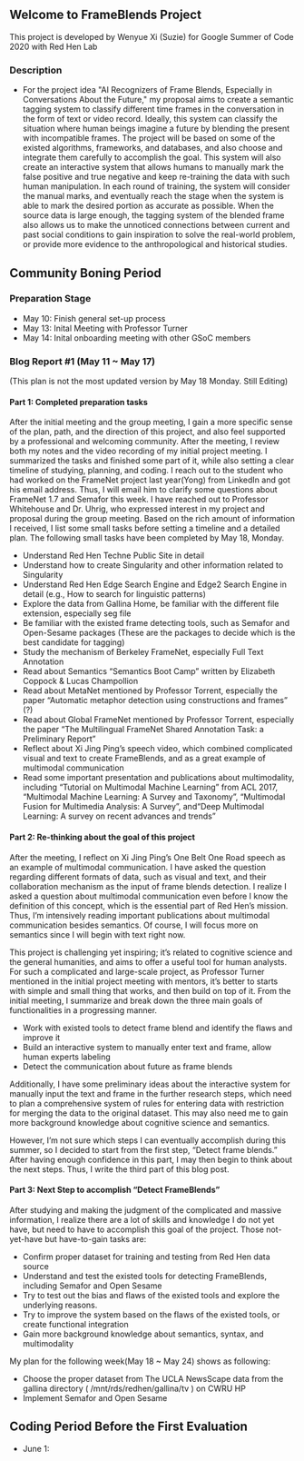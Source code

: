## Welcome to FrameBlends Project 

This project is developed by Wenyue Xi (Suzie) for Google Summer of Code 2020 with Red Hen Lab

### Description 
- For the project idea "AI Recognizers of Frame Blends, Especially in Conversations About the Future," my proposal aims to create a semantic tagging system to classify different time frames in the conversation in the form of text or video record. Ideally, this system can classify the situation where human beings imagine a future by blending the present with incompatible frames. The project will be based on some of the existed algorithms, frameworks, and databases, and also choose and integrate them carefully to accomplish the goal. This system will also create an interactive system that allows humans to manually mark the false positive and true negative and keep re-training the data with such human manipulation. In each round of training, the system will consider the manual marks, and eventually reach the stage when the system is able to mark the desired portion as accurate as possible. When the source data is large enough, the tagging system of the blended frame also allows us to make the unnoticed connections between current and past social conditions to gain inspiration to solve the real-world problem, or provide more evidence to the anthropological and historical studies.

## Community Boning Period 
### Preparation Stage
- May 10: Finish general set-up process 
- May 13: Inital Meeting with Professor Turner 
- May 14: Inital onboarding meeting with other GSoC members 

### Blog Report #1 (May 11 ~ May 17)
(This plan is not the most updated version by May 18 Monday. Still Editing) 

#### Part 1: Completed preparation tasks 
After the initial meeting and the group meeting, I gain a more specific sense of the plan, path, and the direction of this project, and also feel supported by a professional and welcoming community. After the meeting, I review both my notes and the video recording of my initial project meeting. I summarized the tasks and finished some part of it, while also setting a clear timeline of studying, planning, and coding. I reach out to the student who had worked on the FrameNet project last year(Yong) from LinkedIn and got his email address. Thus, I will email him to clarify some questions about FrameNet 1.7 and Semafor this week. I have reached out to Professor Whitehouse and Dr. Uhrig, who expressed interest in my project and proposal during the group meeting. Based on the rich amount of information I received, I list some small tasks before setting a timeline and a detailed plan. The following small tasks have been completed by May 18, Monday. 

- Understand Red Hen Techne Public Site in detail 
- Understand how to create Singularity and other information related to Singularity 
- Understand Red Hen Edge Search Engine and Edge2 Search Engine in detail
(e.g., How to search for linguistic patterns) 
- Explore the data from Gallina Home, be familiar with the different file extension, especially seg file 
- Be familiar with the existed frame detecting tools, such as Semafor and Open-Sesame packages (These are the packages to decide which is the best candidate for tagging) 
- Study the mechanism of Berkeley FrameNet, especially Full Text Annotation 
- Read about Semantics “Semantics Boot Camp” written by Elizabeth Coppock & Lucas Champollion 
- Read about MetaNet mentioned by Professor Torrent, especially the paper “Automatic metaphor detection using constructions and frames” (?) 
- Read about Global FrameNet mentioned by Professor Torrent, especially the paper “The Multilingual FrameNet Shared Annotation Task: a Preliminary Report” 
- Reflect about Xi Jing Ping’s speech video, which combined complicated visual and text to create FrameBlends, and as a great example of multimodal communication 
- Read some important presentation and publications about multimodality, including “Tutorial on Multimodal Machine Learning” from ACL 2017, “Multimodal Machine Learning: A Survey and Taxonomy”, “Multimodal Fusion for Multimedia Analysis: A Survey”, and“Deep Multimodal Learning: A survey on recent advances and trends” 


#### Part 2: Re-thinking about the goal of this project 
After the meeting, I reflect on Xi Jing Ping’s One Belt One Road speech as an example of multimodal communication. I have asked the question regarding different formats of data, such as visual and text, and their collaboration mechanism as the input of frame blends detection. I realize I asked a question about multimodal communication even before I know the definition of this concept, which is the essential part of Red Hen’s mission. Thus, I’m intensively reading important publications about multimodal communication besides semantics. Of course, I will focus more on semantics since I will begin with text right now. 

This project is challenging yet inspiring; it’s related to cognitive science and the general humanities, and aims to offer a useful tool for human analysts. For such a complicated and large-scale project, as Professor Turner mentioned in the initial project meeting with mentors, it’s better to starts with simple and small thing that works, and then build on top of it. From the initial meeting, I summarize and break down the three main goals of functionalities in a progressing manner.

- Work with existed tools to detect frame blend and identify the flaws and improve it 
- Build an interactive system to manually enter text and frame, allow human experts labeling 
- Detect the communication about future as frame blends 

Additionally, I have some preliminary ideas about the interactive system for manually input the text and frame in the further research steps, which need to plan a comprehensive system of rules for entering data with restriction for merging the data to the original dataset. This may also need me to gain more background knowledge about cognitive science and semantics. 

However, I’m not sure which steps I can eventually accomplish during this summer, so I decided to start from the first step, “Detect frame blends.” After having enough confidence in this part, I may then begin to think about the next steps. Thus, I write the third part of this blog post. 


#### Part 3: Next Step to accomplish “Detect FrameBlends”  
After studying and making the judgment of the complicated and massive information, I realize there are a lot of skills and knowledge I do not yet have, but need to have to accomplish this goal of the project. Those not-yet-have but have-to-gain tasks are: 

- Confirm proper dataset for training and testing from Red Hen data source 
- Understand and test the existed tools for detecting FrameBlends, including Semafor and Open Sesame   
- Try to test out the bias and flaws of the existed tools and explore the underlying reasons. 
- Try to improve the system based on the flaws of the existed tools, or create functional integration 
- Gain more background knowledge about semantics, syntax, and multimodality 


My plan for the following week(May 18 ~ May 24) shows as following: 

- Choose the proper dataset from The UCLA NewsScape data from the gallina directory ( /mnt/rds/redhen/gallina/tv ) on CWRU HP
- Implement Semafor and Open Sesame


## Coding Period Before the First Evaluation 
- June 1: 
 

